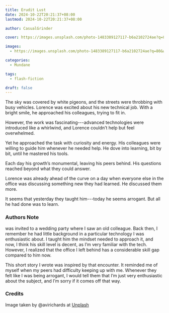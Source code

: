 ```yaml
---
title: Erudit Lust
date: 2024-10-22T20:21:37+08:00
lastmod: 2024-10-22T20:21:37+08:00

author: CasualGrinder

cover: https://images.unsplash.com/photo-1483389127117-b6a2102724ae?q=80&w=3174&auto=format&fit=crop&ixlib=rb-4.0.3&ixid=M3wxMjA3fDB8MHxwaG90by1wYWdlfHx8fGVufDB8fHx8fA%3D%3D

images:
  - https://images.unsplash.com/photo-1483389127117-b6a2102724ae?q=80&w=3174&auto=format&fit=crop&ixlib=rb-4.0.3&ixid=M3wxMjA3fDB8MHxwaG90by1wYWdlfHx8fGVufDB8fHx8fA%3D%3D

categories:
  - Mundane

tags:
  - flash-fiction

draft: false
---
```


The sky was covered by white pigeons, and the streets were throbbing with busy vehicles. Lorence was excited about his new technical job. With a bright smile, he approached his colleagues, trying to fit in.

However, the work was fascinating---advanced technologies were introduced like a whirlwind, and Lorence couldn’t help but feel overwhelmed.

Yet he approached the task with curiosity and energy. His colleagues were willing to guide him whenever he needed help. He dove into learning, bit by bit, until he mastered his tools.

Each day his growth’s monumental, leaving his peers behind. His questions reached beyond what they could answer.

Lorence was already ahead of the curve on a day when everyone else in the office was discussing something new they had learned. He discussed them more.

It seems that yesterday they taught him---today he seems arrogant. But all he had done was to learn.

### Authors Note

was invited to a wedding party where I saw an old colleague. Back then, I remember he had little background in a particular technology I was enthusiastic about. I taught him the mindset needed to approach it, and now, I think his skill level is decent, as I’m very familiar with the tech. However, I realized that the office I left behind has a considerable skill gap compared to him now.

This short story I wrote was inspired by that encounter. It reminded me of myself when my peers had difficulty keeping up with me. Whenever they felt like I was being arrogant, I would tell them that I’m just very enthusiastic about the subject, and I’m sorry if it comes off that way.

### Credits

Image taken by @avirichards at [Unplash](https://unsplash.com/@avirichards)
